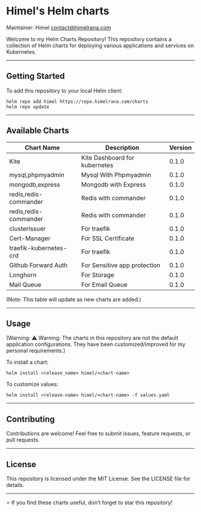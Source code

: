 Himel's Helm charts
======================
Maintainer: Himel <contact@himelrana.com>

Welcome to my Helm Charts Repository!
This repository contains a collection of Helm charts for deploying various applications and services on Kubernetes.

----------------------------------------------------------------------
Getting Started
----------------------------------------------------------------------

To add this repository to your local Helm client:

    helm repo add himel https://repo.himelrana.com/charts
    helm repo update

----------------------------------------------------------------------
Available Charts
----------------------------------------------------------------------

Chart Name          | Description                   | Version
------------------------|-------------------------------|---------
Kite                    | Kite Dashboard for kubernetes | 0.1.0
mysql,phpmyadmin        | Mysql With Phpmyadmin         | 0.1.0
mongodb,express         | Mongodb with Express          | 0.1.0
redis,redis-commander   | Redis with commander          | 0.1.0
redis,redis-commander   | Redis with commander          | 0.1.0
clusterIssuer           | For traefik                   | 0.1.0
Cert-Manager            | For SSL Certificate           | 0.1.0
traefik-kubernetes-crd  | For traefik                   | 0.1.0
Github Forward Auth     | For Sensitive app protection  | 0.1.0
Longhorn                | For Storage                   | 0.1.0
Mail Queue              | For Email Queue               | 0.1.0

(Note: This table will update as new charts are added.)

----------------------------------------------------------------------
Usage
----------------------------------------------------------------------
(Warning: ⚠️ Warning: The charts in this repository are not the default application configurations. They have been customized/improved for my personal requirements.)

To install a chart:

    helm install <release_name> himel/<chart-name>

To customize values:

    helm install <release-name> himel/<chart-name> -f values.yaml

----------------------------------------------------------------------
Contributing
----------------------------------------------------------------------

Contributions are welcome!
Feel free to submit issues, feature requests, or pull requests.

----------------------------------------------------------------------
License
----------------------------------------------------------------------

This repository is licensed under the MIT License.
See the LICENSE file for details.

----------------------------------------------------------------------

⭐ If you find these charts useful, don’t forget to star this repository!

